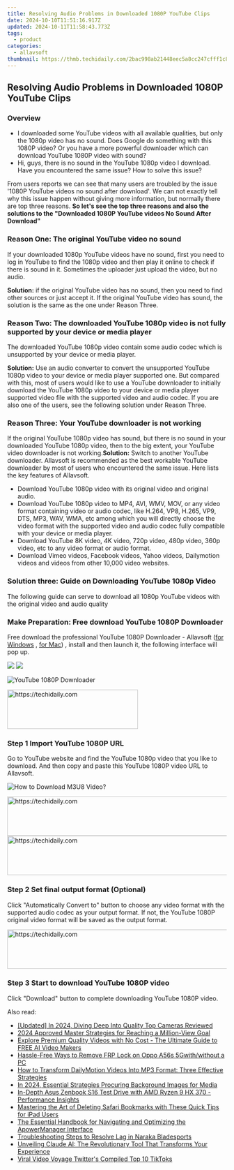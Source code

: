 ```yaml
---
title: Resolving Audio Problems in Downloaded 1080P YouTube Clips
date: 2024-10-10T11:51:16.917Z
updated: 2024-10-11T11:58:43.773Z
tags:
  - product
categories:
  - allavsoft
thumbnail: https://thmb.techidaily.com/2bac998ab21448eec5a8cc247cfff1c8109a4e1512d9567d4d84793b48ec3fa6.jpg
---
```


## Resolving Audio Problems in Downloaded 1080P YouTube Clips

### Overview

* I downloaded some YouTube videos with all available qualities, but only the 1080p video has no sound. Does Google do something with this 1080P video? Or you have a more powerful downloader which can download YouTube 1080P video with sound?
* Hi, guys, there is no sound in the YouTube 1080p video I download. Have you encountered the same issue? How to solve this issue?

From users reports we can see that many users are troubled by the issue '1080P YouTube videos no sound after download'. We can not exactly tell why this issue happen without giving more information, but normally there are top three reasons. **So let's see the top three reasons and also the solutions to the "Downloaded 1080P YouTube videos No Sound After Download"**

### Reason One: The original YouTube video no sound

If your downloaded 1080p YouTube videos have no sound, first you need to log in YouTube to find the 1080p video and then play it online to check if there is sound in it. Sometimes the uploader just upload the video, but no audio.

**Solution:** if the original YouTube video has no sound, then you need to find other sources or just accept it. If the original YouTube video has sound, the solution is the same as the one under Reason Three.

### Reason Two: The downloaded YouTube 1080p video is not fully supported by your device or media player

The downloaded YouTube 1080p video contain some audio codec which is unsupported by your device or media player.

**Solution:** Use an audio converter to convert the unsupported YouTube 1080p video to your device or media player supported one. But compared with this, most of users would like to use a YouTube downloader to initially download the YouTube 1080p video to your device or media player supported video file with the supported video and audio codec. If you are also one of the users, see the following solution under Reason Three.

### Reason Three: Your YouTube downloader is not working

If the original YouTube 1080p video has sound, but there is no sound in your downloaded YouTube 1080p video, then to the big extent, your YouTube video downloader is not working.**Solution:** Switch to another YouTube downloader. Allavsoft is recommended as the best workable YouTube downloader by most of users who encountered the same issue. Here lists the key features of Allavsoft.

* Download YouTube 1080p video with its original video and original audio.
* Download YouTube 1080p video to MP4, AVI, WMV, MOV, or any video format containing video or audio codec, like H.264, VP8, H.265, VP9, DTS, MP3, WAV, WMA, etc among which you will directly choose the video format with the supported video and audio codec fully compatible with your device or media player.
* Download YouTube 8K video, 4K video, 720p video, 480p video, 360p video, etc to any video format or audio format.
* Download Vimeo videos, Facebook videos, Yahoo videos, Dailymotion videos and videos from other 10,000 video websites.

### Solution three: Guide on Downloading YouTube 1080p Video

The following guide can serve to download all 1080p YouTube videos with the original video and audio quality

### Make Preparation: Free download YouTube 1080P Downloader

Free download the professional YouTube 1080P Downloader - Allavsoft ([for Windows](https://tools.techidaily.com/allavsoft/products/) , [for Mac](https://tools.techidaily.com/allavsoft/products/)) , install and then launch it, the following interface will pop up.

[![](https://www.allavsoft.com/how-to/../images/how-to/free-download-win.jpg)](https://tools.techidaily.com/allavsoft/products/) [![](https://www.allavsoft.com/how-to/../images/how-to/free-download-mac.jpg)](https://tools.techidaily.com/allavsoft/products/)

![YouTube 1080P Downloader](https://www.allavsoft.com/how-to/../images/allavsoft/screen-shot-600.jpg)

<!-- affiliate ads begin -->
<a href="https://aligracehair.sjv.io/c/5597632/1886015/19272" target="_top" id="1886015">
  <img src="//a.impactradius-go.com/display-ad/19272-1886015" border="0" alt="https://techidaily.com" width="300" height="90"/>
</a>
<img height="0" width="0" src="https://aligracehair.sjv.io/i/5597632/1886015/19272" style="position:absolute;visibility:hidden;" border="0" />
<!-- affiliate ads end -->

### Step 1 Import YouTube 1080P URL

Go to YouTube website and find the YouTube 1080p video that you like to download. And then copy and paste this YouTube 1080P video URL to Allavsoft.

![How to Download M3U8 Video?](https://www.allavsoft.com/how-to/../images/how-to/download-rtmp-video/download-rtmp-video.jpg)

<!-- affiliate ads begin -->
<a href="https://unicoeye.pxf.io/c/5597632/2134221/18498" target="_top" id="2134221">
  <img src="//a.impactradius-go.com/display-ad/18498-2134221" border="0" alt="https://techidaily.com" width="728" height="90"/>
</a>
<img height="0" width="0" src="https://unicoeye.pxf.io/i/5597632/2134221/18498" style="position:absolute;visibility:hidden;" border="0" />
<!-- affiliate ads end -->

<!-- affiliate ads begin -->
<a href="https://appsumo.8odi.net/c/5597632/2043618/7443" target="_top" id="2043618">
  <img src="//a.impactradius-go.com/display-ad/7443-2043618" border="0" alt="https://techidaily.com" width="728" height="90"/>
</a>
<img height="0" width="0" src="https://appsumo.8odi.net/i/5597632/2043618/7443" style="position:absolute;visibility:hidden;" border="0" />
<!-- affiliate ads end -->

### Step 2 Set final output format (Optional)

Click "Automatically Convert to" button to choose any video format with the supported audio codec as your output format. If not, the YouTube 1080P original video format will be saved as the output format.

<!-- affiliate ads begin -->
<a href="https://appsumo.8odi.net/c/5597632/2068411/7443" target="_top" id="2068411">
  <img src="//a.impactradius-go.com/display-ad/7443-2068411" border="0" alt="https://techidaily.com" width="728" height="90"/>
</a>
<img height="0" width="0" src="https://appsumo.8odi.net/i/5597632/2068411/7443" style="position:absolute;visibility:hidden;" border="0" />
<!-- affiliate ads end -->

### Step 3 Start to download YouTube 1080P video

Click "Download" button to complete downloading YouTube 1080P video.

<ins class="adsbygoogle"
     style="display:block"
     data-ad-format="autorelaxed"
     data-ad-client="ca-pub-7571918770474297"
     data-ad-slot="1223367746"></ins>

<ins class="adsbygoogle"
     style="display:block"
     data-ad-client="ca-pub-7571918770474297"
     data-ad-slot="8358498916"
     data-ad-format="auto"
     data-full-width-responsive="true"></ins>

<span class="atpl-alsoreadstyle">Also read:</span>
<div><ul>
<li><a href="https://vp-tips.techidaily.com/updated-in-2024-diving-deep-into-quality-top-cameras-reviewed/"><u>[Updated] In 2024, Diving Deep Into Quality Top Cameras Reviewed</u></a></li>
<li><a href="https://fox-friendly.techidaily.com/2024-approved-master-strategies-for-reaching-a-million-view-goal/"><u>2024 Approved Master Strategies for Reaching a Million-View Goal</u></a></li>
<li><a href="https://win-web.techidaily.com/explore-premium-quality-videos-with-no-cost-the-ultimate-guide-to-free-ai-video-makers/"><u>Explore Premium Quality Videos with No Cost - The Ultimate Guide to FREE AI Video Makers</u></a></li>
<li><a href="https://android-frp.techidaily.com/hassle-free-ways-to-remove-frp-lock-on-oppo-a56s-5gwithwithout-a-pc-by-drfone-android/"><u>Hassle-Free Ways to Remove FRP Lock on Oppo A56s 5Gwith/without a PC</u></a></li>
<li><a href="https://win-web.techidaily.com/how-to-transform-dailymotion-videos-into-mp3-format-three-effective-strategies/"><u>How to Transform DailyMotion Videos Into MP3 Format: Three Effective Strategies</u></a></li>
<li><a href="https://article-tips.techidaily.com/in-2024-essential-strategies-procuring-background-images-for-media/"><u>In 2024, Essential Strategies Procuring Background Images for Media</u></a></li>
<li><a href="https://hardware-help.techidaily.com/in-depth-asus-zenbook-s16-test-drive-with-amd-ryzen-9-hx-370-performance-insights/"><u>In-Depth Asus Zenbook S16 Test Drive with AMD Ryzen 9 HX 370 - Performance Insights</u></a></li>
<li><a href="https://win-web.techidaily.com/mastering-the-art-of-deleting-safari-bookmarks-with-these-quick-tips-for-ipad-users/"><u>Mastering the Art of Deleting Safari Bookmarks with These Quick Tips for iPad Users</u></a></li>
<li><a href="https://win-web.techidaily.com/the-essential-handbook-for-navigating-and-optimizing-the-apowermanager-interface/"><u>The Essential Handbook for Navigating and Optimizing the ApowerManager Interface</u></a></li>
<li><a href="https://win-blog.techidaily.com/troubleshooting-steps-to-resolve-lag-in-naraka-bladesports/"><u>Troubleshooting Steps to Resolve Lag in Naraka Bladesports</u></a></li>
<li><a href="https://tech-hub.techidaily.com/unveiling-claude-ai-the-revolutionary-tool-that-transforms-your-experience/"><u>Unveiling Claude AI: The Revolutionary Tool That Transforms Your Experience</u></a></li>
<li><a href="https://twitter-videos.techidaily.com/viral-video-voyage-twitters-compiled-top-10-tiktoks/"><u>Viral Video Voyage Twitter's Compiled Top 10 TikToks</u></a></li>
</ul></div>

